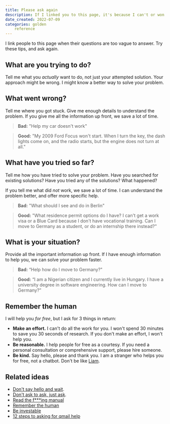 ```yaml
---
title: Please ask again
description: If I linked you to this page, it's because I can't or won't help you. Here is how to fix it.
date_created: 2022-07-09
categories: golden
    reference
---
```


I link people to this page when their questions are too vague to answer. Try these tips, and ask again.

## What are you trying to do?

Tell me what you *actually* want to do, not just your attempted solution. Your approach might be wrong. I might know a better way to solve your problem.

## What went wrong?

Tell me where you got stuck. Give me enough details to understand the problem. If you give me all the information up front, we save a lot of time.

> **Bad:** "Help my car doesn't work"

> **Good:** "My 2009 Ford Focus won't start. When I turn the key, the dash lights come on, and the radio starts, but the engine does not turn at all."

## What have you tried so far?

Tell me how you have tried to solve your problem. Have you searched for existing solutions? Have you tried any of the solutions? What happened?

If you tell me what did *not* work, we save a lot of time. I can understand the problem better, and offer more specific help.

> **Bad:** "What should I see and do in Berlin"

> **Good:** "What residence permit options do I have? I can't get a work visa or a Blue Card because I don't have vocational training. Can I move to Germany as a student, or do an internship there instead?"

## What is your situation?

Provide all the important information up front. If I have enough information to help you, we can solve your problem faster.

> **Bad:** “Help how do I move to Germany?"

> **Good:** “I am a Nigerian citizen and I currently live in Hungary. I have a university degree in software engineering. How can I move to Germany?”

## Remember the human

I will help you *for free*, but I ask for 3 things in return:

- **Make an effort.** I can't do all the work for you. I won't spend 30 minutes to save you 30 seconds of research. If you don't make an effort, I won't help you.
- **Be reasonable.** I help people for free as a courtesy. If you need a personal consultation or comprehensive support, please hire someone.
- **Be kind.** Say hello, please and thank you. I am a stranger who helps you for free, not a chatbot. Don't be like [Liam](/images/rude-email.png).

## Related ideas

- [Don't say hello and wait](https://sbmueller.github.io/nohello/).
- [Don't ask to ask, just ask](https://dontasktoask.com/).
- [Read the f\*\*\*ing manual](https://www.techopedia.com/definition/13211/read-the-fing-manual-rtfm)
- [Remember the human](http://staff.washington.edu/janzen/wireframe/Netiquette%20Site/remember-the-human.html)
- [Be investable](https://www.youtube.com/watch?v=Rufif247scI)
- [12 steps to asking for qmail help](https://pyropus.ca./personal/writings/12-steps-to-qmail-list-bliss.html#step1)

